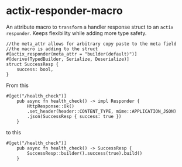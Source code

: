 # actix-responder-macro

An attribute macro to `transform` a handler response struct to an `actix responder`.
Keeps flexibility while adding more type safety.

```
//the meta_attr allows for arbitrary copy paste to the meta field
//the macro is adding to the struct
#[actix_responder(meta_attr = "builder(default)")]
#[derive(TypedBuilder, Serialize, Deserialize)]
struct SuccessResp {
    success: bool,
}
```


From this

```
#[get("/health_check")]
    pub async fn health_check() -> impl Responder {
        HttpResponse::Ok()
        .set_header(header::CONTENT_TYPE, mime::APPLICATION_JSON)
        .json(SuccessResp { success: true })
    }
```

to this

```
#[get("/health_check")]
    pub async fn health_check() -> SuccessResp {
        SuccessResp::builder().success(true).build()
    }
```

